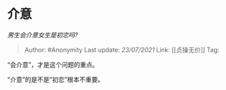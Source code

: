 # 介意
*男生会介意女生是初恋吗?*

> Author: #Anonymity
> Last update: *23/07/2021* 
> Link: [[贞操无价]]
> Tag:   

 
“会介意”，才是这个问题的重点。

“介意”的是不是“初恋”根本不重要。



